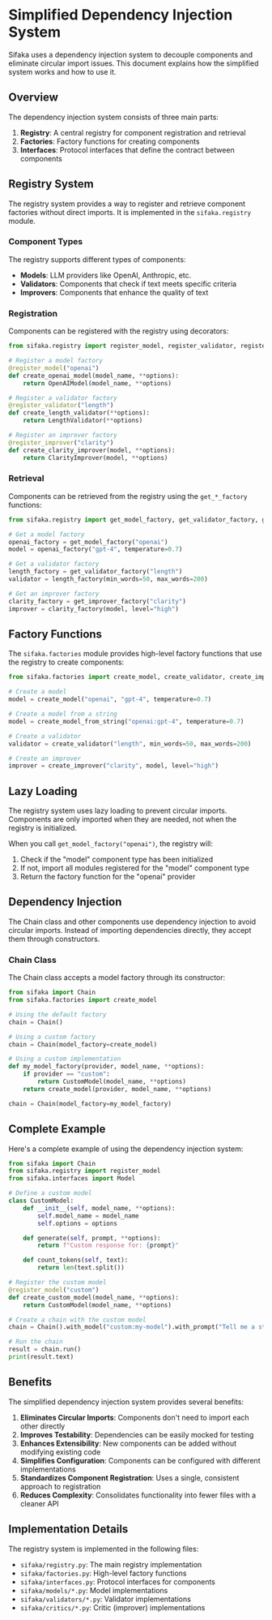 # Simplified Dependency Injection System

Sifaka uses a dependency injection system to decouple components and eliminate circular import issues. This document explains how the simplified system works and how to use it.

## Overview

The dependency injection system consists of three main parts:

1. **Registry**: A central registry for component registration and retrieval
2. **Factories**: Factory functions for creating components
3. **Interfaces**: Protocol interfaces that define the contract between components

## Registry System

The registry system provides a way to register and retrieve component factories without direct imports. It is implemented in the `sifaka.registry` module.

### Component Types

The registry supports different types of components:

- **Models**: LLM providers like OpenAI, Anthropic, etc.
- **Validators**: Components that check if text meets specific criteria
- **Improvers**: Components that enhance the quality of text

### Registration

Components can be registered with the registry using decorators:

```python
from sifaka.registry import register_model, register_validator, register_improver

# Register a model factory
@register_model("openai")
def create_openai_model(model_name, **options):
    return OpenAIModel(model_name, **options)

# Register a validator factory
@register_validator("length")
def create_length_validator(**options):
    return LengthValidator(**options)

# Register an improver factory
@register_improver("clarity")
def create_clarity_improver(model, **options):
    return ClarityImprover(model, **options)
```

### Retrieval

Components can be retrieved from the registry using the `get_*_factory` functions:

```python
from sifaka.registry import get_model_factory, get_validator_factory, get_improver_factory

# Get a model factory
openai_factory = get_model_factory("openai")
model = openai_factory("gpt-4", temperature=0.7)

# Get a validator factory
length_factory = get_validator_factory("length")
validator = length_factory(min_words=50, max_words=200)

# Get an improver factory
clarity_factory = get_improver_factory("clarity")
improver = clarity_factory(model, level="high")
```

## Factory Functions

The `sifaka.factories` module provides high-level factory functions that use the registry to create components:

```python
from sifaka.factories import create_model, create_validator, create_improver

# Create a model
model = create_model("openai", "gpt-4", temperature=0.7)

# Create a model from a string
model = create_model_from_string("openai:gpt-4", temperature=0.7)

# Create a validator
validator = create_validator("length", min_words=50, max_words=200)

# Create an improver
improver = create_improver("clarity", model, level="high")
```

## Lazy Loading

The registry system uses lazy loading to prevent circular imports. Components are only imported when they are needed, not when the registry is initialized.

When you call `get_model_factory("openai")`, the registry will:

1. Check if the "model" component type has been initialized
2. If not, import all modules registered for the "model" component type
3. Return the factory function for the "openai" provider

## Dependency Injection

The Chain class and other components use dependency injection to avoid circular imports. Instead of importing dependencies directly, they accept them through constructors.

### Chain Class

The Chain class accepts a model factory through its constructor:

```python
from sifaka import Chain
from sifaka.factories import create_model

# Using the default factory
chain = Chain()

# Using a custom factory
chain = Chain(model_factory=create_model)

# Using a custom implementation
def my_model_factory(provider, model_name, **options):
    if provider == "custom":
        return CustomModel(model_name, **options)
    return create_model(provider, model_name, **options)

chain = Chain(model_factory=my_model_factory)
```

## Complete Example

Here's a complete example of using the dependency injection system:

```python
from sifaka import Chain
from sifaka.registry import register_model
from sifaka.interfaces import Model

# Define a custom model
class CustomModel:
    def __init__(self, model_name, **options):
        self.model_name = model_name
        self.options = options

    def generate(self, prompt, **options):
        return f"Custom response for: {prompt}"

    def count_tokens(self, text):
        return len(text.split())

# Register the custom model
@register_model("custom")
def create_custom_model(model_name, **options):
    return CustomModel(model_name, **options)

# Create a chain with the custom model
chain = Chain().with_model("custom:my-model").with_prompt("Tell me a story")

# Run the chain
result = chain.run()
print(result.text)
```

## Benefits

The simplified dependency injection system provides several benefits:

1. **Eliminates Circular Imports**: Components don't need to import each other directly
2. **Improves Testability**: Dependencies can be easily mocked for testing
3. **Enhances Extensibility**: New components can be added without modifying existing code
4. **Simplifies Configuration**: Components can be configured with different implementations
5. **Standardizes Component Registration**: Uses a single, consistent approach to registration
6. **Reduces Complexity**: Consolidates functionality into fewer files with a cleaner API

## Implementation Details

The registry system is implemented in the following files:

- `sifaka/registry.py`: The main registry implementation
- `sifaka/factories.py`: High-level factory functions
- `sifaka/interfaces.py`: Protocol interfaces for components
- `sifaka/models/*.py`: Model implementations
- `sifaka/validators/*.py`: Validator implementations
- `sifaka/critics/*.py`: Critic (improver) implementations
